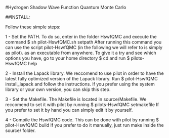#Hydrogen Shadow Wave Function Quantum Monte Carlo

##INSTALL:

Follow these simple steps:

1 - Set the PATH.
  To do so, enter in the folder HswfQMC and execute the command
    $ sh pilot-HswfQMC.sh setpath
  After running this command you can use the script pilot-HswfQMC (in the following we will refer to is simply as pilot). as an executable from anywhere.
  To give it a try and see which options you have, go to your home directory
    $ cd
  and run
    $ pilots-HswfQMC help

2 - Install the Lapack library.
  We reccomend to use pilot in order to have the latest fully optimized version of the Lapack library.
  Run
    $ pilot-HswfQMC install_lapack
  and follow the instructions.
  If you prefer using the system library or your own version, you can skip this step.
  
3 - Set the Makefile.
  The Makefile is located in source/Makefile. We reccomend to set it with pilot by running
    $ pilots-HswfQMC setmakefile
  If you prefer to set it by hand you can simply edit it by yourself.

4 - Compile the HswfQMC code.
  This can be done with pilot by running
    $ pilot-HswfQMC build
  If you prefer to do it manually, just run make inside the source/ folder.




